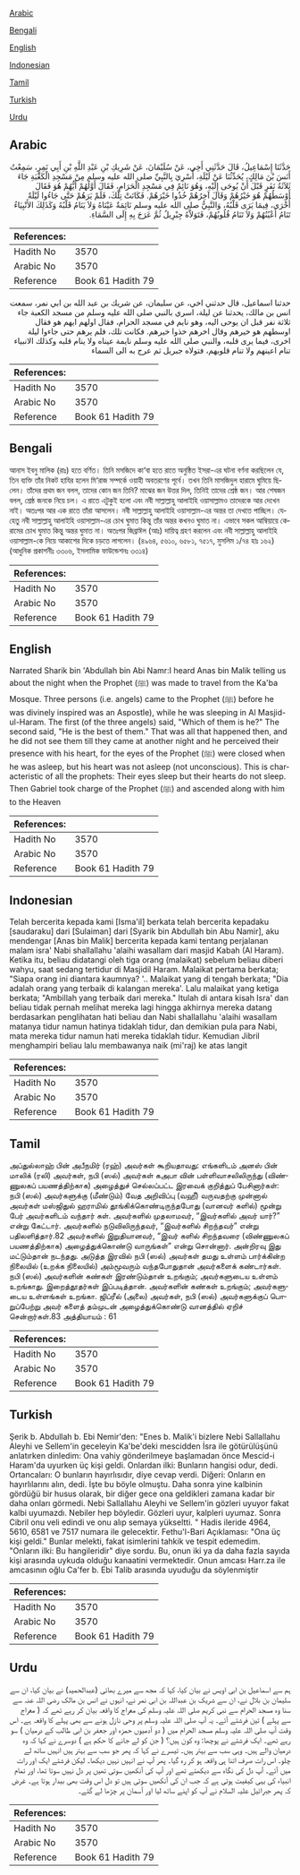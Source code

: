 [Arabic](#arabic)

[Bengali](#bengali)

[English](#english)

[Indonesian](#indonesian)

[Tamil](#tamil)

[Turkish](#turkish)

[Urdu](#urdu)

## Arabic


<div dir="rtl" lang="ar" style={{fontSize:'larger',backgroundColor:'#f8f9fa',padding:20}}>
حَدَّثَنَا إِسْمَاعِيلُ، قَالَ حَدَّثَنِي أَخِي، عَنْ سُلَيْمَانَ، عَنْ شَرِيكِ بْنِ عَبْدِ اللَّهِ بْنِ أَبِي نَمِرٍ، سَمِعْتُ أَنَسَ بْنَ مَالِكٍ، يُحَدِّثُنَا عَنْ لَيْلَةِ، أُسْرِيَ بِالنَّبِيِّ صلى الله عليه وسلم مِنْ مَسْجِدِ الْكَعْبَةِ جَاءَ ثَلاَثَةُ نَفَرٍ قَبْلَ أَنْ يُوحَى إِلَيْهِ، وَهُوَ نَائِمٌ فِي مَسْجِدِ الْحَرَامِ، فَقَالَ أَوَّلُهُمْ أَيُّهُمْ هُوَ فَقَالَ أَوْسَطُهُمْ هُوَ خَيْرُهُمْ وَقَالَ آخِرُهُمْ خُذُوا خَيْرَهُمْ‏.‏ فَكَانَتْ تِلْكَ، فَلَمْ يَرَهُمْ حَتَّى جَاءُوا لَيْلَةً أُخْرَى، فِيمَا يَرَى قَلْبُهُ، وَالنَّبِيُّ صلى الله عليه وسلم نَائِمَةٌ عَيْنَاهُ وَلاَ يَنَامُ قَلْبُهُ وَكَذَلِكَ الأَنْبِيَاءُ تَنَامُ أَعْيُنُهُمْ وَلاَ تَنَامُ قُلُوبُهُمْ، فَتَوَلاَّهُ جِبْرِيلُ ثُمَّ عَرَجَ بِهِ إِلَى السَّمَاءِ‏.‏
</div>
<div style={{backgroundColor:'#f8f9fa',padding:20, marginBottom: 10}}><table> <thead> <tr> <th>References:</th> <th></th> </tr> </thead> <tbody><tr><td>Hadith No</td><td>3570</td></tr><tr><td>Arabic No</td><td>3570</td></tr><tr><td>Reference</td><td>Book 61 Hadith 79</td></tr></tbody></table></div>


<div dir="rtl" lang="ar" style={{fontSize:'larger',backgroundColor:'#f8f9fa',padding:20}}>
حدثنا اسماعيل، قال حدثني اخي، عن سليمان، عن شريك بن عبد الله بن ابي نمر، سمعت انس بن مالك، يحدثنا عن ليلة، اسري بالنبي صلى الله عليه وسلم من مسجد الكعبة جاء ثلاثة نفر قبل ان يوحى اليه، وهو نايم في مسجد الحرام، فقال اولهم ايهم هو فقال اوسطهم هو خيرهم وقال اخرهم خذوا خيرهم. فكانت تلك، فلم يرهم حتى جاءوا ليلة اخرى، فيما يرى قلبه، والنبي صلى الله عليه وسلم نايمة عيناه ولا ينام قلبه وكذلك الانبياء تنام اعينهم ولا تنام قلوبهم، فتولاه جبريل ثم عرج به الى السماء
</div>
<div style={{backgroundColor:'#f8f9fa',padding:20, marginBottom: 10}}><table> <thead> <tr> <th>References:</th> <th></th> </tr> </thead> <tbody><tr><td>Hadith No</td><td>3570</td></tr><tr><td>Arabic No</td><td>3570</td></tr><tr><td>Reference</td><td>Book 61 Hadith 79</td></tr></tbody></table></div>

## Bengali


<div dir="ltr" lang="bn" style={{fontSize:'larger',backgroundColor:'#f8f9fa',padding:20}}>
আনাস ইবনু মালিক (রাঃ) হতে বর্ণিত। তিনি মসজিদে কা‘বা হতে রাতে অনুষ্ঠিত ইসরা-এর ঘটনা বর্ণনা করছিলেন যে, তিন ব্যক্তি তাঁর নিকট হাযির হলেন মি‘রাজ সম্পর্কে ওয়াহী অবতরণের পূর্বে। তখন তিনি মাসজিদুল হারামে ঘুমিয়ে ছিলেন। তাঁদের প্রথম জন বলল, তাদের কোন জন তিনি? মাঝের জন উত্তর দিল, তিনিই তাদের শ্রেষ্ঠ জন। আর শেষজন বলল, শ্রেষ্ঠ জনকে নিয়ে চল। এ রাতে এটুকুই হলো এবং নবী সাল্লাল্লাহু আলাইহি ওয়াসাল্লামও তাদেরকে আর দেখেন নাই। অতঃপর আর এক রাতে তাঁরা আসলেন। নবী সাল্লাল্লাহু আলাইহি ওয়াসাল্লাম-এর অন্তর তা দেখতে পাচ্ছিল। যেহেতু নবী সাল্লাল্লাহু আলাইহি ওয়াসাল্লাম-এর চোখ ঘুমাত কিন্তু তাঁর অন্তর কখনও ঘুমাত না। এভাবে সকল আম্বিয়ায়ে কেরামের চোখ ঘুমাত কিন্তু অন্তর ঘুমাত না। অতঃপর জিব্রাঈল (আঃ) দায়িত্ব গ্রহণ করলেন এবং নবী সাল্লাল্লাহু আলাইহি ওয়াসাল্লাম-কে নিয়ে আকাশের দিকে চড়তে লাগলেন। (৪৯৬৪, ৫৬১০, ৬৫৮১, ৭৫১৭, মুসলিম ১/৭৪ হাঃ ১৬২) (আধুনিক প্রকাশনীঃ ৩৩০৬, ইসলামিক ফাউন্ডেশনঃ ৩৩১৪)
</div>
<div style={{backgroundColor:'#f8f9fa',padding:20, marginBottom: 10}}><table> <thead> <tr> <th>References:</th> <th></th> </tr> </thead> <tbody><tr><td>Hadith No</td><td>3570</td></tr><tr><td>Arabic No</td><td>3570</td></tr><tr><td>Reference</td><td>Book 61 Hadith 79</td></tr></tbody></table></div>

## English


<div dir="ltr" lang="en" style={{fontSize:'larger',backgroundColor:'#f8f9fa',padding:20}}>
Narrated Sharik bin 'Abdullah bin Abi Namr:I heard Anas bin Malik telling us about the night when the Prophet (ﷺ) was made to travel from the Ka'ba Mosque. Three persons (i.e. angels) came to the Prophet (ﷺ) before he was divinely inspired was an Aspostle), while he was sleeping in Al Masjid-ul-Haram. The first (of the three angels) said, "Which of them is he?" The second said, "He is the best of them." That was all that happened then, and he did not see them till they came at another night and he perceived their presence with his heart, for the eyes of the Prophet (ﷺ) were closed when he was asleep, but his heart was not asleep (not unconscious). This is characteristic of all the prophets: Their eyes sleep but their hearts do not sleep. Then Gabriel took charge of the Prophet (ﷺ) and ascended along with him to the Heaven
</div>
<div style={{backgroundColor:'#f8f9fa',padding:20, marginBottom: 10}}><table> <thead> <tr> <th>References:</th> <th></th> </tr> </thead> <tbody><tr><td>Hadith No</td><td>3570</td></tr><tr><td>Arabic No</td><td>3570</td></tr><tr><td>Reference</td><td>Book 61 Hadith 79</td></tr></tbody></table></div>

## Indonesian


<div dir="ltr" lang="id" style={{fontSize:'larger',backgroundColor:'#f8f9fa',padding:20}}>
Telah bercerita kepada kami [Isma'il] berkata telah bercerita kepadaku [saudaraku] dari [Sulaiman] dari [Syarik bin Abdullah bin Abu Namir], aku mendengar [Anas bin Malik] bercerita kepada kami tentang perjalanan malam isra' Nabi shallallahu 'alaihi wasallam dari masjid Kabah (Al Haram). Ketika itu, beliau didatangi oleh tiga orang (malaikat) sebelum beliau diberi wahyu, saat sedang tertidur di Masjidil Haram. Malaikat pertama berkata; "Siapa orang ini diantara kaumnya? '.. Malaikat yang di tengah berkata; "Dia adalah orang yang terbaik di kalangan mereka'. Lalu malaikat yang ketiga berkata; "Ambillah yang terbaik dari mereka." Itulah di antara kisah Isra' dan beliau tidak pernah melihat mereka lagi hingga akhirnya mereka datang berdasarkan penglihatan hati beliau dan Nabi shallallahu 'alaihi wasallam matanya tidur namun hatinya tidaklah tidur, dan demikian pula para Nabi, mata mereka tidur namun hati mereka tidaklah tidur. Kemudian Jibril menghampiri beliau lalu membawanya naik (mi'raj) ke atas langit
</div>
<div style={{backgroundColor:'#f8f9fa',padding:20, marginBottom: 10}}><table> <thead> <tr> <th>References:</th> <th></th> </tr> </thead> <tbody><tr><td>Hadith No</td><td>3570</td></tr><tr><td>Arabic No</td><td>3570</td></tr><tr><td>Reference</td><td>Book 61 Hadith 79</td></tr></tbody></table></div>

## Tamil


<div dir="ltr" lang="ta" style={{fontSize:'larger',backgroundColor:'#f8f9fa',padding:20}}>
அப்துல்லாஹ் பின் அபீநமிர் (ரஹ்) அவர்கள் கூறியதாவது: எங்களிடம் அனஸ் பின் மாலிக் (ரலி) அவர்கள், நபி (ஸல்) அவர்கள் கஅபா வின் பள்ளிவாசலிலிருந்து (விண்ணுலகப் பயணத்திற்காக) அழைத்துச் செல்லப்பட்ட இரவைக் குறித்துப் பேசினார்கள்: நபி (ஸல்) அவர்களுக்கு (மீண்டும்) வேத அறிவிப்பு (வஹீ) வருவதற்கு முன்னால் அவர்கள் மஸ்ஜிதுல் ஹராமில் தூங்கிக்கொண்டிருந்தபோது (வானவர் களில்) மூன்று பேர் அவர்களிடம் வந்தார் கள். அவர்களில் முதலாமவர், “இவர்களில் அவர் யார்?” என்று கேட்டார். அவர்களில் நடுவிலிருந்தவர், “இவர்களில் சிறந்தவர்” என்று பதிலளித்தார்.82 அவர்களில் இறுதியானவர், “இவர் களில் சிறந்தவரை (விண்ணுலகப் பயணத்திற்காக) அழைத்துக்கொண்டு வாருங்கள்” என்று சொன்னார். அன்றிரவு இது மட்டும்தான் நடந்தது. அடுத்த இரவில் நபி (ஸல்) அவர்கள் தமது உள்ளம் பார்க்கின்ற நிலையில் (உறக்க நிலையில்) அம்மூவரும் வந்தபோதுதான் அவர்களைக் கண்டார்கள். நபி (ஸல்) அவர்களின் கண்கள் இரண்டும்தான் உறங்கும்; அவர்களுடைய உள்ளம் உறங்காது. இறைத்தூதர்கள் இப்படித்தான். அவர்களின் கண்கள் உறங்கும்; அவர்களுடைய உள்ளங்கள் உறங்கா. ஜிப்ரீல் (அலை) அவர்கள், நபி (ஸல்) அவர்களுக்குப் பொறுப்பேற்று அவர் களைத் தம்முடன் அழைத்துக்கொண்டு வானத்தில் ஏறிச் சென்றார்கள்.83 அத்தியாயம் : 61
</div>
<div style={{backgroundColor:'#f8f9fa',padding:20, marginBottom: 10}}><table> <thead> <tr> <th>References:</th> <th></th> </tr> </thead> <tbody><tr><td>Hadith No</td><td>3570</td></tr><tr><td>Arabic No</td><td>3570</td></tr><tr><td>Reference</td><td>Book 61 Hadith 79</td></tr></tbody></table></div>

## Turkish


<div dir="ltr" lang="tr" style={{fontSize:'larger',backgroundColor:'#f8f9fa',padding:20}}>
Şerik b. Abdullah b. Ebi Nemir'den: "Enes b. Malik'i bizlere Nebi Sallallahu Aleyhi ve Sellem'in geceleyin Ka'be'deki mescidden İsra ile götürülüşünü anlatırken dinledim: Ona vahiy gönderilmeye başlamadan önce Mescid-i Haram'da uyurken üç kişi geldi. Onlardan ilki: Bunların hangisi odur, dedi. Ortancaları: O bunların hayırlısıdır, diye cevap verdi. Diğeri: Onların en hayırlılarını alın, dedi. İşte bu böyle olmuştu. Daha sonra yine kalbinin gördüğü bir husus olarak, bir diğer gece ona geldikleri zamana kadar bir daha onları görmedi. Nebi Sallallahu Aleyhi ve Sellem'in gözleri uyuyor fakat kalbi uyumazdı. Nebiler hep böyledir. Gözleri uyur, kalpleri uyumaz. Sonra Cibril onu veli edindi ve onu alıp semaya yükseltti. " Hadis ileride 4964, 5610, 6581 ve 7517 numara ile gelecektir. Fethu'l-Bari Açıklaması: "Ona üç kişi geldi." Bunlar melekti, fakat isimlerini tahkik ve tespit edemedim. "Onların ilki: Bu hangileridir" diye sordu. Bu, onun iki ya da daha fazla sayıda kişi arasında uykuda olduğu kanaatini vermektedir. Onun amcası Harr.za ile amcasının oğlu Ca'fer b. Ebi Talib arasında uyuduğu da söylenmiştir
</div>
<div style={{backgroundColor:'#f8f9fa',padding:20, marginBottom: 10}}><table> <thead> <tr> <th>References:</th> <th></th> </tr> </thead> <tbody><tr><td>Hadith No</td><td>3570</td></tr><tr><td>Arabic No</td><td>3570</td></tr><tr><td>Reference</td><td>Book 61 Hadith 79</td></tr></tbody></table></div>

## Urdu


<div dir="rtl" lang="ur" style={{fontSize:'larger',backgroundColor:'#f8f9fa',padding:20}}>
ہم سے اسماعیل بن ابی اویس نے بیان کیا، کہا کہ مجھ سے میرے بھائی (عبدالحمید) نے بیان کیا، ان سے سلیمان بن بلال نے، ان سے شریک بن عبداللہ بن ابی نمر نے، انہوں نے انس بن مالک رضی اللہ عنہ سے سنا وہ مسجد الحرام سے نبی کریم صلی اللہ علیہ وسلم کی معراج کا واقعہ بیان کر رہے تھے کہ ( معراج سے پہلے ) تین فرشتے آئے۔ یہ آپ صلی اللہ علیہ وسلم پر وحی نازل ہونے سے بھی پہلے کا واقعہ ہے۔ اس وقت آپ صلی اللہ علیہ وسلم مسجد الحرام میں ( دو آدمیوں حمزہ اور جعفر بن ابی طالب کے درمیان ) سو رہے تھے۔ ایک فرشتے نے پوچھا: وہ کون ہیں؟ ( جن کو لے جانے کا حکم ہے ) دوسرے نے کہا کہ وہ درمیان والے ہیں۔ وہی سب سے بہتر ہیں۔ تیسرے نے کہا کہ پھر جو سب سے بہتر ہیں انہیں ساتھ لے چلو۔ اس رات صرف اتنا ہی واقعہ ہو کر رہ گیا۔ پھر آپ نے انہیں نہیں دیکھا۔ لیکن فرشتے ایک اور رات میں آئے۔ آپ دل کی نگاہ سے دیکھتے تھے اور آپ کی آنکھیں سوتی تھیں پر دل نہیں سوتا تھا، اور تمام انبیاء کی یہی کیفیت ہوتی ہے کہ جب ان کی آنکھیں سوتی ہیں تو دل اس وقت بھی بیدار ہوتا ہے۔ غرض کہ پھر جبرائیل علیہ السلام نے آپ کو اپنے ساتھ لیا اور آسمان پر چڑھا لے گئے۔
</div>
<div style={{backgroundColor:'#f8f9fa',padding:20, marginBottom: 10}}><table> <thead> <tr> <th>References:</th> <th></th> </tr> </thead> <tbody><tr><td>Hadith No</td><td>3570</td></tr><tr><td>Arabic No</td><td>3570</td></tr><tr><td>Reference</td><td>Book 61 Hadith 79</td></tr></tbody></table></div>